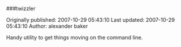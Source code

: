 ###twizzler

Originally published: 2007-10-29 05:43:10
Last updated: 2007-10-29 05:43:10
Author: alexander baker

Handy utility to get things moving on the command line.